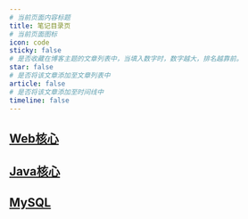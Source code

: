 ```yaml
---
# 当前页面内容标题
title: 笔记目录页
# 当前页面图标
icon: code
sticky: false
# 是否收藏在博客主题的文章列表中，当填入数字时，数字越大，排名越靠前。
star: false
# 是否将该文章添加至文章列表中
article: false
# 是否将该文章添加至时间线中
timeline: false
---
```


## [Web核心](./web/)

## [Java核心](./Java/)

## [MySQL](./mysql/)

